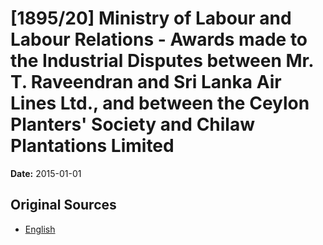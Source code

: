 # [1895/20] Ministry of Labour and Labour Relations - Awards made to the Industrial Disputes between Mr. T. Raveendran and Sri Lanka Air Lines Ltd., and between the Ceylon Planters' Society and Chilaw Plantations Limited

**Date:** 2015-01-01

## Original Sources

- [English](https://documents.gov.lk/view/extra-gazettes/2015/1/1895-20_E.pdf)
